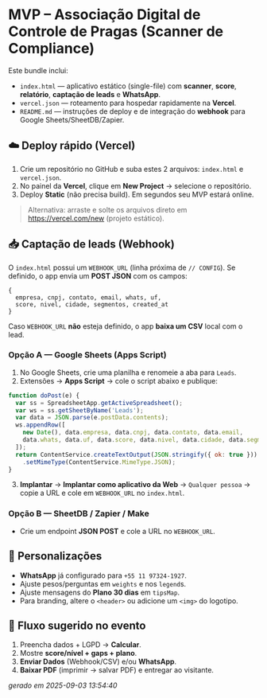# MVP – Associação Digital de Controle de Pragas (Scanner de Compliance)

Este bundle inclui:
- `index.html` — aplicativo estático (single-file) com **scanner**, **score**, **relatório**, **captação de leads** e **WhatsApp**.
- `vercel.json` — roteamento para hospedar rapidamente na **Vercel**.
- `README.md` — instruções de deploy e de integração do **webhook** para Google Sheets/SheetDB/Zapier.

## ☁️ Deploy rápido (Vercel)
1. Crie um repositório no GitHub e suba estes 2 arquivos: `index.html` e `vercel.json`.
2. No painel da **Vercel**, clique em **New Project** → selecione o repositório.
3. Deploy **Static** (não precisa build). Em segundos seu MVP estará online.

> Alternativa: arraste e solte os arquivos direto em https://vercel.com/new (projeto estático).

## 📥 Captação de leads (Webhook)
O `index.html` possui um `WEBHOOK_URL` (linha próxima de `// CONFIG`). Se definido, o app envia um **POST JSON** com os campos:
```
{
  empresa, cnpj, contato, email, whats, uf,
  score, nivel, cidade, segmentos, created_at
}
```
Caso `WEBHOOK_URL` **não** esteja definido, o app **baixa um CSV** local com o lead.

### Opção A — Google Sheets (Apps Script)
1. No Google Sheets, crie uma planilha e renomeie a aba para `Leads`.
2. Extensões → **Apps Script** → cole o script abaixo e publique:

```javascript
function doPost(e) {
  var ss = SpreadsheetApp.getActiveSpreadsheet();
  var ws = ss.getSheetByName('Leads');
  var data = JSON.parse(e.postData.contents);
  ws.appendRow([
    new Date(), data.empresa, data.cnpj, data.contato, data.email,
    data.whats, data.uf, data.score, data.nivel, data.cidade, data.segmentos
  ]);
  return ContentService.createTextOutput(JSON.stringify({ ok: true }))
    .setMimeType(ContentService.MimeType.JSON);
}
```
3. **Implantar** → **Implantar como aplicativo da Web** → `Qualquer pessoa` → copie a URL e cole em `WEBHOOK_URL` no `index.html`.

### Opção B — SheetDB / Zapier / Make
- Crie um endpoint **JSON POST** e cole a URL no `WEBHOOK_URL`.

## 🔧 Personalizações
- **WhatsApp** já configurado para `+55 11 97324-1927`.
- Ajuste pesos/perguntas em `weights` e nos `legend`s.
- Ajuste mensagens do **Plano 30 dias** em `tipsMap`.
- Para branding, altere o `<header>` ou adicione um `<img>` do logotipo.

## 🧪 Fluxo sugerido no evento
1. Preencha dados + LGPD → **Calcular**.
2. Mostre **score/nível + gaps + plano**.
3. **Enviar Dados** (Webhook/CSV) e/ou **WhatsApp**.
4. **Baixar PDF** (imprimir → salvar PDF) e entregar ao visitante.

_gerado em 2025-09-03 13:54:40_
